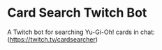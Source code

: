 # Card Search Twitch Bot
A Twitch bot for searching Yu-Gi-Oh! cards in chat: (https://twitch.tv/cardsearcher)